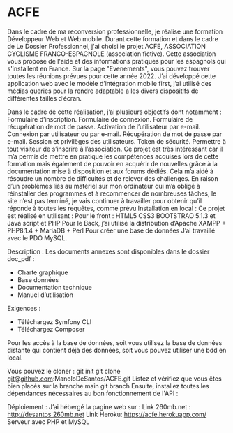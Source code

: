 # ACFE

Dans le cadre de ma reconversion professionnelle, je réalise une formation Développeur Web et Web mobile. Durant cette formation et dans le cadre de Le Dossier Professionnel, j'ai choisi le projet ACFE, ASSOCIATION CYCLISME FRANCO-ESPAGNOLE (association fictive).
Cette association vous propose de l'aide et des informations pratiques pour les espagnols qui s'installent en France.
Sur la page "Evenements", vous pouvez trouver toutes les réunions prévues pour cette année 2022.
J’ai développé cette application web avec le modèle d’intégration mobile first, j’ai utilisé des médias queries pour la rendre adaptable a les divers dispositifs de différentes tailles d’écran.

Dans le cadre de cette réalisation, j’ai plusieurs objectifs dont notamment :  
Formulaire d’inscription.
Formulaire de connexion.
Formulaire de récupération de mot de passe.
Activation de l’utilisateur par e-mail.
Connexion par utilisateur ou par e-mail.
Récupération de mot de passe par e-mail.
Session et privilèges des utilisateurs.
Token de sécurité.
Permettre à tout visiteur de s’inscrire à l’association.
Ce projet est très intéressant car il m’a permis de mettre en pratique les compétences acquises lors de cette formation mais également de pouvoir en acquérir de nouvelles grâce à la documentation mise à disposition et aux forums dédiés. Cela m’a aidé à résoudre un nombre de difficultés et de relever des challenges.
En raison d’un problèmes liés au matériel sur mon ordinateur qui m’a obligé à réinstaller des programmes et à recommencer de nombreuses tâches, le site n’est pas terminé, je vais continuer à travailler pour obtenir qu’il réponde à toutes les requêtes, comme prévu
Installation en local :
Ce projet est réalisé en utilisant :
Pour le front : HTML5 CSS3 BOOTSTRAO 5.1.3 et Java script et PHP
Pour le Back, j’ai utilisé la distribution d’Apache XAMPP + PHP8.1.4 + MariaDB + Perl
Pour créer une base de données J’ai travaillé avec le PDO MySQL.

Description :
Les documents annexes sont disponibles dans le dossier doc_pdf :

- Charte graphique
- Base données
- Documentation technique
- Manuel d’utilisation

Exigences :

- Téléchargez Symfony CLI
- Téléchargez Composer

Pour les accès à la base de données, soit vous utilisez la base de données distante qui contient déjà des données, soit vous pouvez utiliser une bdd en local.

Vous pouvez le cloner :
git init
git clone git@github.com:ManoloDeSantos/ACFE.git
Listez et vérifiez que vous êtes bien placés sur la branche main
git branch
Ensuite, installez toutes les dépendances nécessaires au bon fonctionnement de l'API :

Déploiement :
J’ai hébergé la pagine web sur :
Link 260mb.net : http://desantos.260mb.net
Link Heroku: https://acfe.herokuapp.com/
Serveur avec PHP et MySQL
